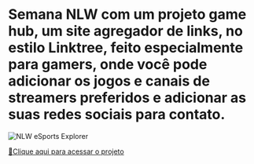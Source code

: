 ## <h1>Semana NLW com um projeto game hub, um site agregador de links, no estilo Linktree, feito especialmente para gamers, onde você pode adicionar os jogos e canais de streamers preferidos e adicionar as suas redes sociais para contato.
></h1>

<img align="center" alt="NLW eSports Explorer" src=""> 

[🔗Clique aqui para acessar o projeto](https://davivieira10.github.io/nlw-esports-explorer/)

